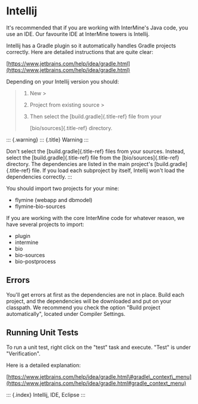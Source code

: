 # Intellij

It\'s recommended that if you are working with InterMine\'s Java code, you use an IDE. Our favourite IDE at InterMine towers is Intellij.

Intellij has a Gradle plugin so it automatically handles Gradle projects correctly. Here are detailed instructions that are quite clear:

[https://www.jetbrains.com/help/idea/gradle.html](https://www.jetbrains.com/help/idea/gradle.html)

Depending on your Intellij version you should:

> 1. New &gt;
> 2. Project from existing source &gt;
> 3. Then select the \[build.gradle\]{.title-ref} file from your
>
>    \[bio/sources\]{.title-ref} directory.

::: {.warning} ::: {.title} Warning :::

Don\'t select the \[build.gradle\]{.title-ref} files from your sources. Instead, select the \[build.gradle\]{.title-ref} file from the \[bio/sources\]{.title-ref} directory. The dependencies are listed in the main project\'s \[build.gradle\]{.title-ref} file. If you load each subproject by itself, Intellij won\'t load the dependencies correctly. :::

You should import two projects for your mine:

* flymine \(webapp and dbmodel\)
* flymine-bio-sources

If you are working with the core InterMine code for whatever reason, we have several projects to import:

* plugin
* intermine
* bio
* bio-sources
* bio-postprocess

## Errors

You\'ll get errors at first as the dependencies are not in place. Build each project, and the dependencies will be downloaded and put on your classpath. We recommend you check the option \"Build project automatically\", located under Compiler Settings.

## Running Unit Tests

To run a unit test, right click on the \"test\" task and execute. \"Test\" is under \"Verification\".

Here is a detailed explanation:

[https://www.jetbrains.com/help/idea/gradle.html\#gradle\_context\_menu](https://www.jetbrains.com/help/idea/gradle.html#gradle_context_menu)

::: {.index} Intellij, IDE, Eclipse :::

